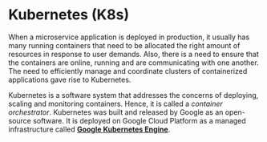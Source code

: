 # Kubernetes (K8s)

When a microservice application is deployed in production, it usually has many running containers that need to be allocated the right amount of resources in response to user demands. Also, there is a need to ensure that the containers are online, running and are communicating with one another. The need to efficiently manage and coordinate clusters of containerized applications gave rise to Kubernetes.

Kubernetes is a software system that addresses the concerns of deploying, scaling and monitoring containers. Hence, it is called a *container orchestrator*. Kubernetes was built and released by Google as an open-source software. It is deployed on Google Cloud Platform as a managed infrastructure called <a href="https://cloud.google.com/kubernetes-engine/">**Google Kubernetes Engine**</a>.
